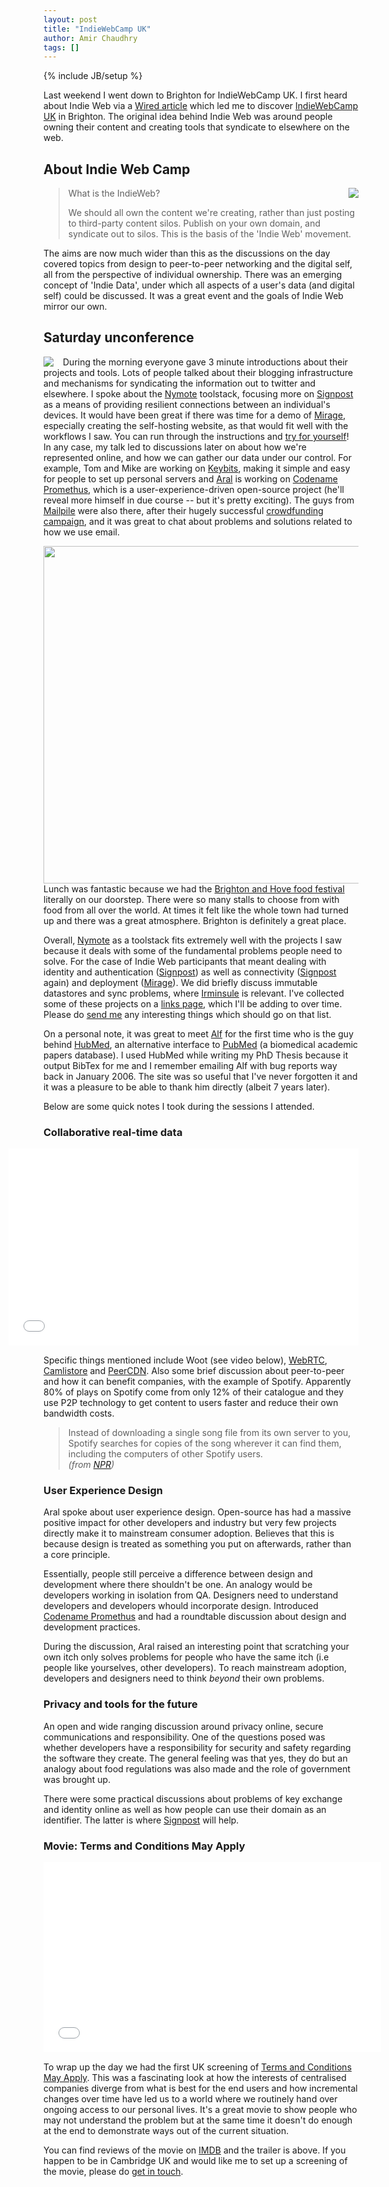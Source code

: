```yaml
---
layout: post
title: "IndieWebCamp UK"
author: Amir Chaudhry
tags: []
---
```

{% include JB/setup %}

Last weekend I went down to Brighton for IndieWebCamp UK. I first heard about Indie Web via a [Wired article][indie-web-wired] which led me to discover [IndieWebCamp UK][] in Brighton.  The original idea behind Indie Web was around people owning their content and creating tools that syndicate to elsewhere on the web.  

## About Indie Web Camp

<a href="/images/indiewebcampuk-2013/01-large.png"><img style="float:right; margin-left: 15px;" src="/images/indiewebcampuk-2013/01.jpg"></a>
> What is the IndieWeb?
> 
> We should all own the content we're creating, 
> rather than just posting to third-party content silos. 
> Publish on your own domain, and syndicate out to silos.
> This is the basis of the 'Indie Web' movement. 

The aims are now much wider than this as the discussions on the day covered topics from design to peer-to-peer networking and the digital self, all from the perspective of individual ownership.  There was an emerging concept of 'Indie Data', under which all aspects of a user's data (and digital self) could be discussed.  It was a great event and the goals of Indie Web mirror our own.  
<!--I was there for the unconference format on Saturday and below is a summary of the day.-->

## Saturday unconference

<a href="/images/indiewebcampuk-2013/02-large.png"><img style="float:left; margin-right: 15px;" src="/images/indiewebcampuk-2013/02.jpg"></a>
During the morning everyone gave 3 minute introductions about their projects and tools.  Lots of people talked about their blogging infrastructure and mechanisms for syndicating the information out to twitter and elsewhere.  I spoke about the [Nymote][] toolstack, focusing more on [Signpost][] as a means of providing resilient connections between an individual's devices.  It would have been great if there was time for a demo of [Mirage](/software/mirage), especially creating the self-hosting website, as that would fit well with the workflows I saw.  You can run through the instructions and [try for yourself][mirage-install]!  In any case, my talk led to discussions later on about how we're represented online, and how we can gather our data under our control.  For example, Tom and Mike are working on [Keybits][], making it simple and easy for people to set up personal servers and [Aral][] is working on [Codename Promethus][], which is a user-experience-driven open-source project (he'll reveal more himself in due course -- but it's pretty exciting).  The guys from [Mailpile][] were also there, after their hugely successful [crowdfunding campaign][mailpile-indiegogo], and it was great to chat about problems and solutions related to how we use email.  

<a href="http://www.flickr.com/photos/99930774@N08/9712260140/"><img style="float:right; margin-left: 15px;" width="540" src="/images/brighton-food-fest.jpg"></a>
Lunch was fantastic because we had the [Brighton and Hove food festival][food-fest] literally on our doorstep.  There were so many stalls to choose from with food from all over the world.  At times it felt like the whole town had turned up and there was a great atmosphere.  Brighton is definitely a great place.

Overall, [Nymote][] as a toolstack fits extremely well with the projects I saw because it deals with some of the fundamental problems people need to solve.  For the case of Indie Web participants that meant dealing with identity and authentication ([Signpost][]) as well as connectivity ([Signpost][] again) and deployment ([Mirage][]).  We did briefly discuss immutable datastores and sync problems, where [Irminsule][] is relevant.  I've collected some of these projects on a [links page][], which I'll be adding to over time.  Please do [send me][email-link] any interesting things which should go on that list.

On a personal note, it was great to meet [Alf][] for the first time who is the guy behind [HubMed][], an alternative interface to [PubMed][] (a biomedical academic papers database).  I used HubMed while writing my PhD Thesis because it output BibTex for me and I remember emailing Alf with bug reports way back in January 2006.  The site was so useful that I've never forgotten it and it was a pleasure to be able to thank him directly (albeit 7 years later).

Below are some quick notes I took during the sessions I attended.

[indie-web-wired]: http://www.wired.com/wiredenterprise/2013/08/indie-web/
[IndieWebCamp UK]: http://indiewebcamp.com/2013/UK
[Nymote]: http://nymote.org
[signpost]: /software/signpost
[mirage-install]: http://www.openmirage.org/wiki/install
[Keybits]: http://www.keybits.net
[Aral]: https://twitter.com/aral
[Codename Promethus]: http://aralbalkan.com/notes/codename-prometheus/
[Mailpile]: http://www.mailpile.is
[mailpile-indiegogo]: http://www.indiegogo.com/projects/mailpile-taking-e-mail-back
[Alf]: https://twitter.com/invisiblecomma
[HubMed]: http://www.hubmed.org
[PubMed]: http://www.ncbi.nlm.nih.gov/pubmed
[Mirage]: /software/mirage
[Irminsule]: /software/irminsule
[links page]: /links
[food-fest]: http://brightonfoodfestival.com
[email-link]: mailto:amir@nymote.com?subject=New%20link%20to%20consider!

### Collaborative real-time data

&#x20; <iframe style="float:right; margin-left: 15px; margin-bottom: 15px" width="560" height="315" src="//www.youtube-nocookie.com/embed/NSTZ4mIv_wk?rel=0" frameborder="0" allowfullscreen="true">Aral on Woot</iframe>
Specific things mentioned include Woot (see video below), [WebRTC][], [Camlistore][] and [PeerCDN][].  Also some brief discussion about peer-to-peer and how it can benefit companies, with the example of Spotify.  Apparently 80% of plays on Spotify come from only 12% of their catalogue and they use P2P technology to get content to users faster and reduce their own bandwidth costs.

> Instead of downloading a single song file from its own server to you, Spotify searches for copies of the song wherever it can find them, including the computers of other Spotify users.  
*(from [NPR][NPR-spotify])*

[NPR-spotify]: http://www.npr.org/blogs/therecord/2011/11/09/141594727/how-spotify-works-pay-the-majors-use-p2p-technology
[WebRTC]: http://www.webrtc.org
[Camlistore]: http://camlistore.org
[PeerCDN]: https://peercdn.com

### User Experience Design

Aral spoke about user experience design. Open-source has had a massive positive impact for other developers and industry but very few projects directly make it to mainstream consumer adoption.  Believes that this is because design is treated as something you put on afterwards, rather than a core principle.  

Essentially, people still perceive a difference between design and development where there shouldn't be one.  An analogy would be developers working in isolation from QA.  Designers need to understand developers and developers whould incorporate design.  Introduced [Codename Promethus][] and had a roundtable discussion about design and development practices.

During the discussion, Aral raised an interesting point that scratching your own itch only solves problems for people who have the same itch (i.e people like yourselves, other developers).  To reach mainstream adoption, developers and designers need to think *beyond* their own problems.


### Privacy and tools for the future

An open and wide ranging discussion around privacy online, secure communications and responsibility.  One of the questions posed was whether developers have a responsibility for security and safety regarding the software they create.  The general feeling was that yes, they do but an analogy about food regulations was also made and the role of government was brought up.

There were some practical discussions about problems of key exchange and identity online as well as how people can use their domain as an identifier. The latter is where [Signpost][] will help.

### Movie: Terms and Conditions May Apply

&#x20; <iframe style="float:left; margin-right: 15px; margin-bottom: 15px" src="//player.vimeo.com/video/57182041?byline=0&amp;portrait=0" width="540" height="304" frameborder="0" webkitallowfullscreen="true" mozallowfullscreen="true" allowfullscreen="true">tacma vimeo trailer</iframe>
To wrap up the day we had the first UK screening of [Terms and Conditions May Apply][tacma].  This was a fascinating look at how the interests of centralised companies diverge from what is best for the end users and how incremental changes over time have led us to a world where we routinely hand over ongoing access to our personal lives.  It's a great movie to show people who may not understand the problem but at the same time it doesn't do enough at the end to demonstrate ways out of the current situation.

You can find reviews of the movie on [IMDB][] and the trailer is above.  If you happen to be in Cambridge UK and would like me to set up a screening of the movie, please do [get in touch][email-tacma].


[tacma]: http://tacma.net
[IMDB]: http://www.imdb.com/title/tt2084953/
[email-tacma]: mailto:amir@nymote.com?&subject=Terms%20and%20Conditions%20movie
